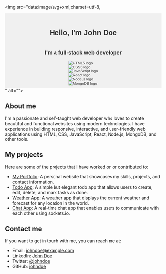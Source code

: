 <!-- This is a comment. Comments are not displayed in the browser -->
<!-- The following code is an SVG image that contains HTML and CSS -->
<img src="data:image/svg+xml;charset=utf-8,<svg fill='none' viewBox='0 0 600 300' width='600' height='300' xmlns='http://www.w3.org/2000/svg'>
<foreignObject width='100%' height='100%'>
<div xmlns='http://www.w3.org/1999/xhtml'>
<style>
/* CSS code that styles the HTML content */
.container {
  display: flex;
  flex-direction: column;
  align-items: center;
  justify-content: center;
  font-family: Arial, sans-serif;
  background-color: #f0f0f0;
  color: #333;
  padding: 20px;
}

.title {
  font-size: 36px;
  font-weight: bold;
}

.subtitle {
  font-size: 24px;
}

.icons {
  display: flex;
  flex-wrap: wrap;
}

.icon {
  width: 64px;
  height: 64px;
  margin: 10px;
}

.icon img {
  width: 100%;
  height: 100%;
}
</style>
<!-- HTML code that defines the content -->
<div class='container'>
<h1 class='title'>Hello, I'm John Doe</h1>
<h2 class='subtitle'>I'm a full-stack web developer</h2>
<div class='icons'>
<!-- The following images are from Flaticon [^1^][1] -->
<div class='icon'><img src='https://image.flaticon.com/icons/svg/919/919827.svg' alt='HTML5 logo'></div>
<div class='icon'><img src='https://image.flaticon.com/icons/svg/919/919826.svg' alt='CSS3 logo'></div>
<div class='icon'><img src='https://image.flaticon.com/icons/svg/919/919825.svg' alt='JavaScript logo'></div>
<div class='icon'><img src='https://image.flaticon.com/icons/svg/919/919830.svg' alt='React logo'></div>
<div class='icon'><img src='https://image.flaticon.com/icons/svg/919/919831.svg' alt='Node.js logo'></div>
<div class='icon'><img src='https://image.flaticon.com/icons/svg/919/919832.svg' alt='MongoDB logo'></div>
</div>
</div>
</div>
</foreignObject>
</svg>" alt="">

<!-- The following code is regular Markdown that can be styled with GitHub's default CSS -->
## About me
I'm a passionate and self-taught web developer who loves to create beautiful and functional websites using modern technologies. I have experience in building responsive, interactive, and user-friendly web applications using HTML, CSS, JavaScript, React, Node.js, MongoDB, and other tools.

## My projects
Here are some of the projects that I have worked on or contributed to:

- [My Portfolio](https://icons8.com/icons/set/programming): A personal website that showcases my skills, projects, and contact information.
- [Todo App](https://www.iconfinder.com/search?q=programming): A simple but elegant todo app that allows users to create, edit, delete, and mark tasks as done.
- [Weather App](https://www.vecteezy.com/free-vector/programming): A weather app that displays the current weather and forecast for any location in the world.
- [Chat App](https://pragmaticpineapple.com/adding-custom-html-and-css-to-github-readme/): A real-time chat app that enables users to communicate with each other using sockets.io.

## Contact me
If you want to get in touch with me, you can reach me at:

- Email: johndoe@example.com
- LinkedIn: [John Doe](https://css-tricks.com/custom-styles-in-github-readmes/)
- Twitter: [@johndoe](https://dev.to/sergix/add-css-to-your-github-readmes-gf8)
- GitHub: [johndoe](https://github.com/sindresorhus/github-markdown-css)
